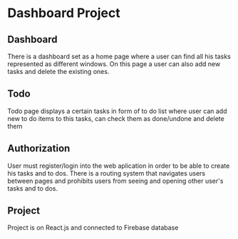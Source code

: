 # Dashboard Project

## Dashboard

There is a dashboard set as a home page where a user can find all his tasks represented as different windows. On this page a user can also add new tasks and delete the existing ones. 

## Todo
Todo page displays a certain tasks in form of to do list where user can add new to do items to this tasks, can check them as done/undone and delete them 

## Authorization

User must register/login into the web aplication in order to be able to create his tasks and to dos. There is a routing system that navigates users between pages and prohibits users from seeing and opening other user's tasks and to dos.


## Project

Project is on React.js and connected to Firebase database